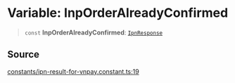 # Variable: InpOrderAlreadyConfirmed

> `const` **InpOrderAlreadyConfirmed**: [`IpnResponse`](../type-aliases/IpnResponse.md)

## Source

[constants/ipn-result-for-vnpay.constant.ts:19](https://github.com/lehuygiang28/vnpay/blob/e5d2c2c4802c32c8fbad34e0595b2cfeb2281905/src/constants/ipn-result-for-vnpay.constant.ts#L19)
